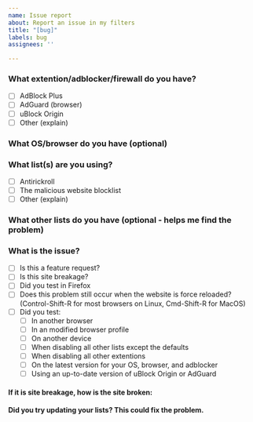 ```yaml
---
name: Issue report
about: Report an issue in my filters
title: "[bug]"
labels: bug
assignees: ''

---
```


### What extention/adblocker/firewall do you have?
- [ ] AdBlock Plus
- [ ] AdGuard (browser)
- [ ] uBlock Origin 
- [ ] Other (explain)
### What OS/browser do you have (optional)

### What list(s) are you using?
- [ ] Antirickroll
- [ ] The malicious website blocklist
- [ ] Other (explain)
### What other lists do you have (optional - helps me find the problem)

### What is the issue?

- [ ] Is this a feature request?
- [ ] Is this site breakage?
- [ ] Did you test in Firefox <!--a lot of issues are caused by Chromium browsers  and are irrelevent to my filters & your adblocker -->
- [ ] Does this problem still occur when the website is force reloaded? (Control-Shift-R for most browsers on Linux, Cmd-Shift-R for MacOS) <!--many filters are not applied until the page is force reloaded-->
- [ ] Did you test:
   - [ ] In another browser
   - [ ] In an modified browser profile
   - [ ] On another device
   - [ ] When disabling all other lists except the defaults
   - [ ] When disabling all other extentions
   - [ ] On the latest version for your OS, browser, and adblocker <!-- this could be an issue with one of those, or lack of support -->
   - [ ] Using an up-to-date version of uBlock Origin or AdGuard <!--some problems can be caused by using obscure adblockers, or unmaintained/scammy clones. Please do not waste my time fixing issues caused by extentions like uBlock-->
#### If it is site breakage, how is the site broken:

#### Did you try updating your lists? This could fix the problem.
